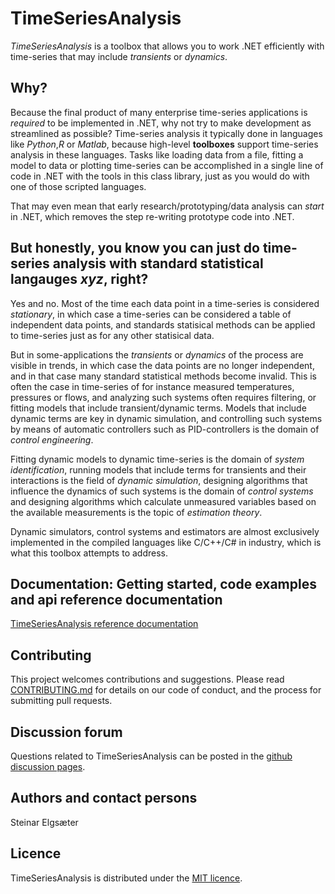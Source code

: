 # TimeSeriesAnalysis
*TimeSeriesAnalysis* is a toolbox that allows you to work .NET efficiently with time-series that may include *transients* or *dynamics*.

## Why?
Because the final product of many enterprise time-series applications is *required* to be implemented in .NET, why not try to make development as streamlined as possible?
Time-series analysis it typically done in languages like *Python*,*R* or *Matlab*, because high-level **toolboxes** support time-series analysis in these languages.
Tasks like loading data from a file, fitting a model to data or plotting time-series can be accomplished in a single line of code in .NET with the tools in this class library, just as you would do with one of those scripted languages.

That may even mean that early research/prototyping/data analysis can *start* in .NET, which removes the step re-writing prototype code into .NET.

## But honestly, you know you can just do time-series analysis with standard statistical langauges *xyz*, right? 

Yes and no. Most of the time each data point in a time-series is considered *stationary*, in which case a time-series can be considered a table of independent data points, and standards statisical methods can be applied to time-series just as for any other statisical data. 

But in some-applications the *transients* or *dynamics* of the process are visible in trends, in which case the data points are no longer independent, and in that case many standard statistical methods become invalid. This is often the case in time-series of for instance measured temperatures, pressures or flows, and analyzing such systems often requires filtering, or fitting models that include transient/dynamic terms. Models that include dynamic terms are key in dynamic simulation, and controlling such systems by means of automatic controllers such as PID-controllers is the domain of *control engineering*. 

Fitting dynamic models to dynamic time-series is the domain of *system identification*, running models that include terms for transients and their interactions is the field of *dynamic simulation*, designing algorithms that influence the dynamics of such systems is the domain of *control systems* and designing algorithms which calculate unmeasured variables based on the available measurements is the topic of *estimation theory*.

Dynamic simulators, control systems and estimators are almost exclusively implemented in the compiled languages like C/C++/C# in industry, which is what this toolbox attempts to address. 

## Documentation: Getting started, code examples and api reference documentation

<a href="https://equinor.github.io/TimeSeriesAnalysis">TimeSeriesAnalysis reference documentation</a>

## Contributing
This project welcomes contributions and suggestions. 
Please read [CONTRIBUTING.md](contributing.md) for details on our code of conduct, and the process for submitting pull requests. 

## Discussion forum
Questions related to TimeSeriesAnalysis can be posted in the [github discussion pages](https://github.com/equinor/TimeSeriesAnalysis/discussions).

## Authors and contact persons
Steinar Elgsæter

## Licence
TimeSeriesAnalysis is distributed under the [MIT licence](LICENSE).
